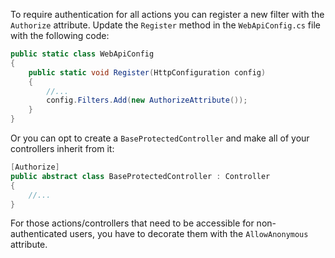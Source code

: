 To require authentication for all actions you can register a new filter with the `Authorize` attribute. 
Update the `Register` method in the `WebApiConfig.cs` file with the following code:

```csharp
public static class WebApiConfig
{
    public static void Register(HttpConfiguration config)
    {
        //...
        config.Filters.Add(new AuthorizeAttribute());
    }
}
```

Or you can opt to create a `BaseProtectedController` and make all of your controllers inherit from it:

```csharp
[Authorize]
public abstract class BaseProtectedController : Controller
{
    //...
}
```

For those actions/controllers that need to be accessible for non-authenticated users, you have to decorate them with the `AllowAnonymous` attribute. 